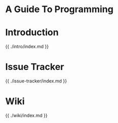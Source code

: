 # A Guide To Programming

# Introduction

{{ ./intro/index.md }}

# Issue Tracker

{{ ./issue-tracker/index.md }}

# Wiki

{{ ./wiki/index.md }}
